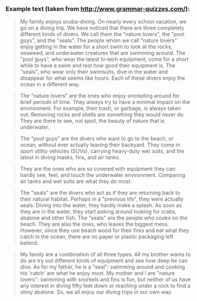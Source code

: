 ### Example text (taken from http://www.grammar-quizzes.com/):

> My family enjoys scuba-diving. On nearly every school vacation, we go on a diving trip. We have noticed that there are three completely different kinds of divers. We call them the "nature lovers", the "pool guys", and the "seals". The people whom we call "nature lovers" enjoy getting in the water for a short swim to look at the rocks, seaweed, and underwater creatures that are swimming around. The "pool guys", who wear the latest hi-tech equipment, come for a short while to have a swim and test how good their equipment is. The "seals", who wear only their swimsuits, dive in the water and disappear for what seems like hours. Each of these divers enjoy the ocean in a different way.

> The "nature lovers" are the ones who enjoy snorkeling around for brief periods of time. They always try to have a minimal impact on the environment. For example, their trash, or garbage, is always taken out. Removing rocks and shells are something they would never do. They are there to see, not spoil, the beauty of nature that is underwater.

> The "pool guys" are the divers who want to go to the beach, or ocean, without ever actually leaving their backyard. They come in sport utility vehicles (SUVs), carrying heavy-duty wet suits, and the latest in diving masks, fins, and air tanks.

> They are the ones who are so covered with equipment they can hardly see, feel, and touch the underwater environment.  Comparing air tanks and wet suits are what they do most.

> The "seals" are the divers who act as if they are returning back to their natural habitat. Perhaps in a "previous life", they were actually seals. Diving into the water, they hardly make a splash. As soon as they are in the water, they start poking around looking for crabs, abalone and other fish. The "seals" are the people who cooks on the beach. They are also the ones, who leaves the biggest mess. However, since they use beach wood for their fires and eat what they catch in the ocean, there are no paper or plastic packaging left behind.

> My family are a combination of all three types. All my brother wants to do are try out different kinds of equipment and see how deep he can dive. As for my father, he is a "seal": swimming around and cooking his 'catch' are what he enjoy most. My mother and I are "nature lovers": swimming with snorkels and fins is fun, but neither of us have any interest in diving fifty feet down or reaching under a rock to find a slimy abalone. So, we all enjoy our diving trips in our own way.

